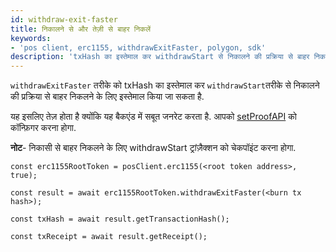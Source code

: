 ```yaml
---
id: withdraw-exit-faster
title: निकालने से और तेज़ी से बाहर निकलें
keywords:
- 'pos client, erc1155, withdrawExitFaster, polygon, sdk'
description: 'txHash का इस्तेमाल कर withdrawStart से निकालने की प्रक्रिया से बाहर निकलें.'
---
```


`withdrawExitFaster` तरीके को txHash का इस्तेमाल कर `withdrawStart`तरीके से निकालने की प्रक्रिया से बाहर निकलने के लिए इस्तेमाल किया जा सकता है.

यह इसलिए तेज़ होता है क्योंकि यह बैकएंड में सबूत जनरेट करता है. आपको [setProofAPI](/docs/develop/ethereum-polygon/matic-js/set-proof-api) को कॉन्फ़िगर करना होगा.

**नोट**- निकासी से बाहर निकलने के लिए withdrawStart ट्रांज़ैक्शन को चेकपॉइंट करना होगा.

```
const erc1155RootToken = posClient.erc1155(<root token address>, true);

const result = await erc1155RootToken.withdrawExitFaster(<burn tx hash>);

const txHash = await result.getTransactionHash();

const txReceipt = await result.getReceipt();

```
